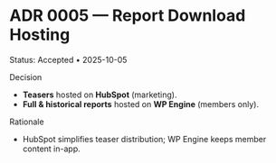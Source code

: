 # ADR 0005 — Report Download Hosting
Status: Accepted • 2025-10-05

Decision
- **Teasers** hosted on **HubSpot** (marketing).
- **Full & historical reports** hosted on **WP Engine** (members only).

Rationale
- HubSpot simplifies teaser distribution; WP Engine keeps member content in-app.

